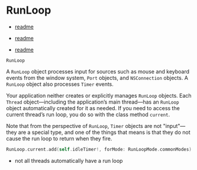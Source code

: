 # RunLoop

* [readme](https://developer.apple.com/library/content/documentation/Cocoa/Conceptual/Multithreading/RunLoopManagement/RunLoopManagement.html)

* [readme](https://izeeshan.wordpress.com/2014/07/22/nsrunloop-understanding/)

* [readme](http://bou.io/RunRunLoopRun.html)

`RunLoop`

A `RunLoop` object processes input for sources such as mouse and keyboard events
from the window system, `Port` objects, and `NSConnection` objects. A `RunLoop` object
also processes `Timer` events.

Your application neither creates or explicitly manages `RunLoop` objects. Each
`Thread` object—including the application’s main thread—has an `RunLoop` object
automatically created for it as needed. If you need to access the current
thread’s run loop, you do so with the class method `current`.

Note that from the perspective of `RunLoop`, `Timer` objects are not "input"—they
are a special type, and one of the things that means is that they do not cause
the run loop to return when they fire.

```swift
RunLoop.current.add(self.idleTimer!, forMode: RunLoopMode.commonModes)
```

* not all threads automatically have a run loop
